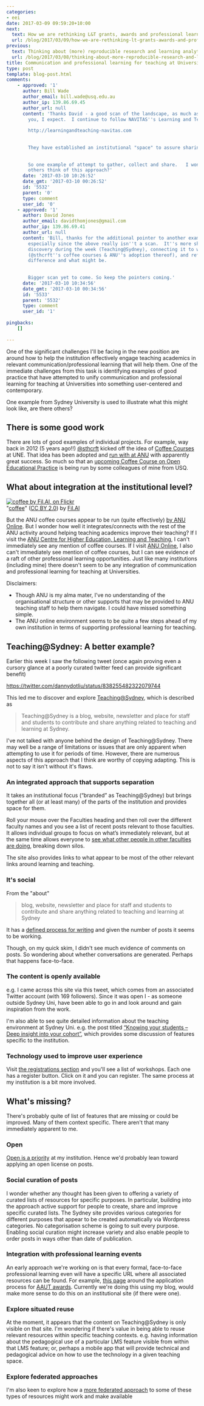 ```yaml
---
categories:
- eei
date: 2017-03-09 09:59:20+10:00
next:
  text: How we are rethinking L&T grants, awards and professional learning
  url: /blog/2017/03/09/how-we-are-rethinking-lt-grants-awards-and-professional-learning/
previous:
  text: Thinking about (more) reproducible research and learning analytics
  url: /blog/2017/03/08/thinking-about-more-reproducible-research-and-learning-analytics/
title: Communication and professional learning for teaching at Universities
type: post
template: blog-post.html
comments:
    - approved: '1'
      author: Bill Wade
      author_email: bill.wade@usq.edu.au
      author_ip: 139.86.69.45
      author_url: null
      content: 'Thanks David - a good scan of the landscape, as much as time would permit
        you, I expect.  I continue to follow NAVITAS''s Learning and Teaching updates:
    
        http://learningandteaching-navitas.com
    
    
        They have established an institutional "space" to assure sharing of practice.
    
    
        So one example of attempt to gather, collect and share.   I wonder what you and
        others think of this approach?'
      date: '2017-03-10 10:26:52'
      date_gmt: '2017-03-10 00:26:52'
      id: '5532'
      parent: '0'
      type: comment
      user_id: '0'
    - approved: '1'
      author: David Jones
      author_email: davidthomjones@gmail.com
      author_ip: 139.86.69.41
      author_url: null
      content: 'Bill, thanks for the additional pointer to another example.  Valuable,
        especially since the above really isn''t a scan.  It''s more sharing an accidental
        discovery during the week (Teaching@Sydney), connecting it to what I already knew
        (@sthcrft''s coffee courses & ANU''s adoption thereof), and reflecting on the
        difference and what might be.
    
    
        Bigger scan yet to come. So keep the pointers coming.'
      date: '2017-03-10 10:34:56'
      date_gmt: '2017-03-10 00:34:56'
      id: '5533'
      parent: '5532'
      type: comment
      user_id: '1'
    
pingbacks:
    []
    
---
```

One of the significant challenges I'll be facing in the new position are around how to help the institution effectively engage teaching academics in relevant communication/professional learning that will help them. One of the immediate challenges from this task is identifying examples of good practice that have attempted to unify communication and professional learning for teaching at Universities into something user-centered and contemporary.

One example from Sydney University is used to illustrate what this might look like, are there others?

## There is some good work

There are lots of good examples of individual projects. For example, way back in 2012 (5 years ago!!) [@sthcrft](https://www.une.edu.au/staff-profiles/tals/sthorne5) kicked off the idea of [Coffee Courses](http://sarahthorneycroft.com/six-months-of-coffeecourses/) at UNE. That idea has been adopted and [run with at ANU](http://anuonline.weblogs.anu.edu.au/coffee-courses/) with apparently great success. So much so that an [upcoming Coffee Course on Open Educational Practice](http://anuonline.weblogs.anu.edu.au/2017/02/27/upcoming-coffee-course-open-educational-practice/) is being run by some colleagues of mine from USQ.

## What about integration at the institutional level?

[![coffee by Fil.Al, on Flickr](https://farm8.static.flickr.com/7249/7576069660_69598a2b64_m.jpg "coffee by Fil.Al, on Flickr")](https://www.flickr.com/photos/fbohac/7576069660/)  
"[coffee](https://www.flickr.com/photos/fbohac/7576069660/)" ([CC BY 2.0](https://creativecommons.org/licenses/by/2.0/)) by [Fil.Al](https://www.flickr.com/people/fbohac/)

But the ANU coffee courses appear to be run (quite effectively) [by ANU Online](http://anuonline.weblogs.anu.edu.au/about-us/training-and-support/). But I wonder how well it integrates/connects with the rest of the ANU activity around helping teaching academics improve their teaching? If I visit the [ANU Centre for Higher Education, Learning and Teaching](https://services.anu.edu.au/business-units/centre-for-higher-education-learning-teaching), I can't immediately see any mention of coffee courses. If I visit [ANU Online](https://services.anu.edu.au/business-units/anu-online), I also can't immediately see mention of coffee courses, but I can see evidence of a raft of other professional learning opportunities. Just like many institutions (including mine) there doesn't seem to be any integration of communication and professional learning for teaching at Universities.

Disclaimers:

- Though ANU is my alma mater, I've no understanding of the organisational structure or other supports that may be provided to ANU teaching staff to help them navigate. I could have missed something simple.
- The ANU online environment seems to be quite a few steps ahead of my own institution in terms of supporting professional learning for teaching.

## Teaching@Sydney: A better example?

Earlier this week I saw the following tweet (once again proving even a cursory glance at a poorly curated twitter feed can provide significant benefit)

https://twitter.com/dannydotliu/status/838255482322079744

This led me to discover and explore [Teaching@Sydney](http://sydney.edu.au/education-portfolio/ei/teaching@sydney/what-is-teaching-at-sydney/), which is described as

> Teaching@Sydney is a blog, website, newsletter and place for staff and students to contribute and share anything related to teaching and learning at Sydney.

I've not talked with anyone behind the design of Teaching@Sydney. There may well be a range of limitations or issues that are only apparent when attempting to use it for periods of time. However, there are numerous aspects of this approach that I think are worthy of copying adapting. This is not to say it isn't without it's flaws.

### An integrated approach that supports separation

It takes an institutional focus (“branded” as Teaching@Sydney) but brings together all (or at least many) of the parts of the institution and provides space for them.

Roll your mouse over the Faculties heading and then roll over the different faculty names and you see a list of recent posts relevant to those faculties. It allows individual groups to focus on what’s immediately relevant, but at the same time allows everyone to [see what other people in other faculties are doing](http://sydney.edu.au/education-portfolio/ei/teaching@sydney/category/faculty/), breaking down silos.

The site also provides links to what appear to be most of the other relevant links around learning and teaching.

### It's social

From the "about"

> blog, website, newsletter and place for staff and students to contribute and share anything related to teaching and learning at Sydney

It has a [defined process for writing](http://sydney.edu.au/education-portfolio/ei/teaching@sydney/how-can-i-contribute/) and given the number of posts it seems to be working.

Though, on my quick skim, I didn't see much evidence of comments on posts. So wondering about whether conversations are generated. Perhaps that happens face-to-face.

### The content is openly available

e.g. I came across this site via this tweet, which comes from an associated Twitter account (with 169 followers). Since it was open I - as someone outside Sydney Uni, have been able to go in and look around and gain inspiration from the work.

I'm also able to see quite detailed information about the teaching environment at Sydney Uni. e.g. the post titled [“Knowing your students – Deep insight into your cohort”](http://sydney.edu.au/education-portfolio/ei/teaching@sydney/knowing-students-deep-insight-cohort/), which provides some discussion of features specific to the institution.

### Technology used to improve user experience

Visit [the registrations section](http://sydney.edu.au/education-portfolio/ei/teaching@sydney/registrations/) and you'll see a list of workshops. Each one has a register button. Click on it and you can register. The same process at my institution is a bit more involved.

## What's missing?

There's probably quite of list of features that are missing or could be improved. Many of them context specific. There aren't that many immediately apparent to me.

### Open

[Open is a priority](https://www.usq.edu.au/open-practice/open-education) at my institution. Hence we'd probably lean toward applying an open license on posts.

### Social curation of posts

I wonder whether any thought has been given to offering a variety of curated lists of resources for specific purposes. In particular, building into the approach active support for people to create, share and improve specific curated lists. The Sydney site provides various categories for different purposes that appear to be created automatically via Wordpress categories. No categorisation scheme is going to suit every purpose. Enabling social curation might increase variety and also enable people to order posts in ways other than date of publication.

### Integration with professional learning events

An early approach we're working on is that every formal, face-to-face professional learning even will have a specific URL where all associated resources can be found. For example, [this page](http://djon.es/blog/2017/02/16/am-i-or-my-team-ready-to-apply-for-an-aaut/) around the application process for [AAUT awards](https://www.education.gov.au/how-nominate-australian-awards-university-teaching). Currently we're doing this using my blog, would make more sense to do this on an institutional site (if there were one).

### Explore situated reuse

At the moment, it appears that the content on Teaching@Sydney is only visible on that site. I'm wondering if there's value in being able to reuse relevant resources within specific teaching contexts. e.g. having information about the pedagogical use of a particular LMS feature visible from within that LMS feature; or, perhaps a mobile app that will provide technical and pedagogical advice on how to use the technology in a given teaching space.

### Explore federated approaches

I'm also keen to explore how a [more federated approach](https://hapgood.us/2014/06/04/smallest-federated-wiki-as-an-alternate-vision-of-the-web/) to some of these types of resources might work and make available